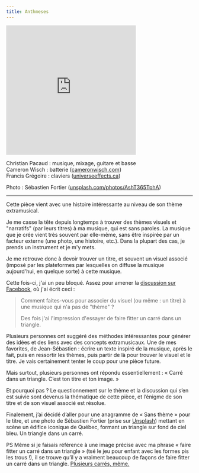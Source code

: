 ```yaml
---
title: Anthmeses
---
```


<iframe style="border: 0; width: 350px; height: 350px;" src="https://bandcamp.com/EmbeddedPlayer/track=1656164353/size=large/bgcol=333333/linkcol=ffffff/minimal=true/transparent=true/" seamless><a href="https://christianpacaud.bandcamp.com/track/anthm-ses">Anthmèses by Christian Pacaud</a></iframe>

Christian Pacaud : musique, mixage, guitare et basse  
Cameron Wisch : batterie ([cameronwisch.com](https://cameronwisch.com/))  
Francis Grégoire : claviers ([universeeffects.ca](https://universeeffects.ca/))  
  
Photo : Sébastien Fortier ([unsplash.com/photos/AshT365TphA](https://unsplash.com/photos/AshT365TphA))

<hr>

Cette pièce vient avec une histoire intéressante au niveau de son thème extramusical.

Je me casse la tête depuis longtemps à trouver des thèmes visuels et "narratifs" (par leurs titres) à ma musique, qui est sans paroles. La musique que je crée vient très souvent par elle-même, sans être inspirée par un facteur externe (une photo, une histoire, etc.). Dans la plupart des cas, je prends un instrument et je m'y mets.

Je me retrouve donc à devoir trouver un titre, et souvent un visuel associé (imposé par les plateformes par lesquelles on diffuse la musique aujourd'hui, en quelque sorte) à cette musique.

Cette fois-ci, j'ai un peu bloqué. Assez pour amener la [discussion sur Facebook](https://www.facebook.com/cpacaud/posts/10157805070585264), où j'ai écrit ceci :

>Comment faites-vous pour associer du visuel (ou même : un titre) à une musique qui n'a pas de "thème" ?
>
>Des fois j'ai l'impression d'essayer de faire fitter un carré dans un triangle.

Plusieurs personnes ont suggéré des méthodes intéressantes pour générer des idées et des liens avec des concepts extramusicaux. Une de mes favorites, de Jean-Sébastien : écrire un texte inspiré de la musique, après le fait, puis en ressortir les thèmes, puis partir de là pour trouver le visuel et le titre. Je vais certainement tenter le coup pour une pièce future.

Mais surtout, plusieurs personnes ont répondu essentiellement : « Carré dans un triangle. C’est ton titre et ton image. »

Et pourquoi pas ? Le questionnement sur le thème et la discussion qui s’en est suivie sont devenus la thématique de cette pièce, et l’énigme de son titre et de son visuel associé est résolue.

Finalement, j’ai décidé d’aller pour une anagramme de « Sans thème » pour le titre, et une photo de Sébastien Fortier (prise sur [Unsplash](https://unsplash.com/photos/AshT365TphA)) mettant en scène un édifice iconique de Québec, formant un triangle sur fond de ciel bleu. Un triangle dans un carré.

PS Même si je faisais référence à une image précise avec ma phrase « faire fitter un carré dans un triangle » (tsé le jeu pour enfant avec les formes pis les trous !), il se trouve qu’il y a vraiment beaucoup de façons de faire fitter un carré dans un triangle. [Plusieurs carrés, même.](http://www.pierreaudibert.fr/tra/CARREQUAD.pdf)